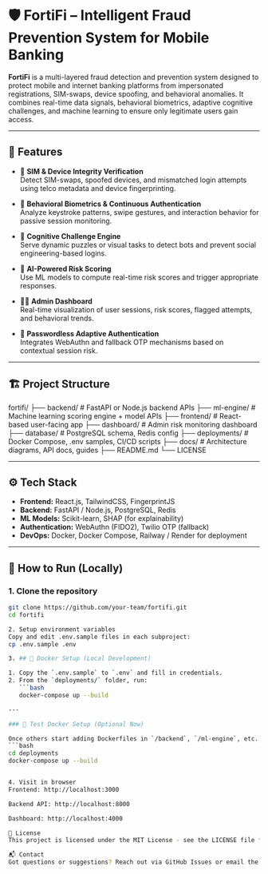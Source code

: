 # 🛡️ FortiFi – Intelligent Fraud Prevention System for Mobile Banking

**FortiFi** is a multi-layered fraud detection and prevention system designed to protect mobile and internet banking platforms from impersonated registrations, SIM-swaps, device spoofing, and behavioral anomalies. It combines real-time data signals, behavioral biometrics, adaptive cognitive challenges, and machine learning to ensure only legitimate users gain access.

---

## 🚀 Features

- 📱 **SIM & Device Integrity Verification**  
  Detect SIM-swaps, spoofed devices, and mismatched login attempts using telco metadata and device fingerprinting.

- 🧠 **Behavioral Biometrics & Continuous Authentication**  
  Analyze keystroke patterns, swipe gestures, and interaction behavior for passive session monitoring.

- 🧩 **Cognitive Challenge Engine**  
  Serve dynamic puzzles or visual tasks to detect bots and prevent social engineering-based logins.

- 🤖 **AI-Powered Risk Scoring**  
  Use ML models to compute real-time risk scores and trigger appropriate responses.

- 🧑‍💻 **Admin Dashboard**  
  Real-time visualization of user sessions, risk scores, flagged attempts, and behavioral trends.

- 🔐 **Passwordless Adaptive Authentication**  
  Integrates WebAuthn and fallback OTP mechanisms based on contextual session risk.

---

## 🏗️ Project Structure

fortifi/
├── backend/ # FastAPI or Node.js backend APIs
├── ml-engine/ # Machine learning scoring engine + model APIs
├── frontend/ # React-based user-facing app
├── dashboard/ # Admin risk monitoring dashboard
├── database/ # PostgreSQL schema, Redis config
├── deployments/ # Docker Compose, .env samples, CI/CD scripts
├── docs/ # Architecture diagrams, API docs, guides
├── README.md
└── LICENSE


---

## ⚙️ Tech Stack

- **Frontend:** React.js, TailwindCSS, FingerprintJS  
- **Backend:** FastAPI / Node.js, PostgreSQL, Redis  
- **ML Models:** Scikit-learn, SHAP (for explainability)  
- **Authentication:** WebAuthn (FIDO2), Twilio OTP (fallback)  
- **DevOps:** Docker, Docker Compose, Railway / Render for deployment

---

## 🧪 How to Run (Locally)

### 1. Clone the repository
```bash
git clone https://github.com/your-team/fortifi.git
cd fortifi

2. Setup environment variables
Copy and edit .env.sample files in each subproject:
cp .env.sample .env

3. ## 🐳 Docker Setup (Local Development)

1. Copy the `.env.sample` to `.env` and fill in credentials.
2. From the `deployments/` folder, run:
   ```bash
   docker-compose up --build

---

### 🔹 Test Docker Setup (Optional Now)

Once others start adding Dockerfiles in `/backend`, `/ml-engine`, etc., you’ll be ready to test:
```bash
cd deployments
docker-compose up --build


4. Visit in browser
Frontend: http://localhost:3000

Backend API: http://localhost:8000

Dashboard: http://localhost:4000

📄 License
This project is licensed under the MIT License - see the LICENSE file for details.

📬 Contact
Got questions or suggestions? Reach out via GitHub Issues or email the team.